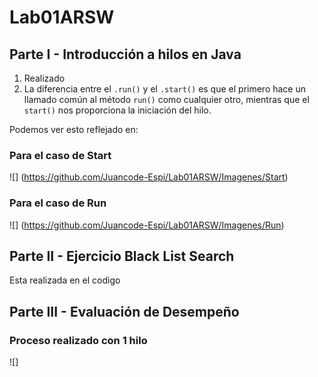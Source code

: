 # Lab01ARSW

## Parte I - Introducción a hilos en Java

 1. Realizado
 2. La diferencia entre el ```.run()``` y el ```.start()``` es que el primero hace un llamado común al método
    ```run()``` como cualquier otro, mientras que el ```start()``` nos proporciona la iniciación del hilo.
   
 Podemos ver esto reflejado en: 
### Para el caso de Start
![]
(https://github.com/Juancode-Espi/Lab01ARSW/Imagenes/Start)
### Para el caso de Run
![]
(https://github.com/Juancode-Espi/Lab01ARSW/Imagenes/Run)
## Parte II - Ejercicio Black List Search
Esta realizada en el codigo 
## Parte III - Evaluación de Desempeño
### Proceso realizado con 1 hilo
![]
